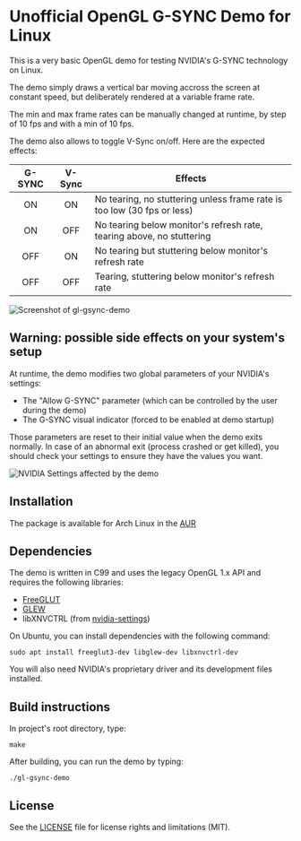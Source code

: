 # Unofficial OpenGL G-SYNC Demo for Linux

This is a very basic OpenGL demo for testing NVIDIA's G-SYNC technology on Linux.

The demo simply draws a vertical bar moving accross the screen at constant speed,
but deliberately rendered at a variable frame rate.

The min and max frame rates can be manually changed at runtime, by step of 10 fps
and with a min of 10 fps.

The demo also allows to toggle V-Sync on/off. Here are the expected effects:

| G-SYNC | V-Sync | Effects
|:------:|:------:|--------
|   ON   |   ON   | No tearing, no stuttering unless frame rate is too low (30 fps or less)
|   ON   |   OFF  | No tearing below monitor's refresh rate, tearing above, no stuttering
|   OFF  |   ON   | No tearing but stuttering below monitor's refresh rate
|   OFF  |   OFF  | Tearing, stuttering below monitor's refresh rate

![Screenshot of gl-gsync-demo](images/screenshot.png)

## Warning: possible side effects on your system's setup

At runtime, the demo modifies two global parameters of your NVIDIA's settings:

* The "Allow G-SYNC" parameter (which can be controlled by the user during the demo)
* The G-SYNC visual indicator (forced to be enabled at demo startup)

Those parameters are reset to their initial value when the demo exits normally.
In case of an abnormal exit (process crashed or get killed), you should check your
settings to ensure they have the values you want.

![NVIDIA Settings affected by the demo](images/nvidia-params.png)

## Installation

The package is available for Arch Linux in the [AUR](https://aur.archlinux.org/packages/gl-gsync-demo/)

## Dependencies

The demo is written in C99 and uses the legacy OpenGL 1.x API and requires the
following libraries:

* [FreeGLUT](http://freeglut.sourceforge.net/)
* [GLEW](http://glew.sourceforge.net/)
* libXNVCTRL (from [nvidia-settings](https://github.com/NVIDIA/nvidia-settings))

On Ubuntu, you can install dependencies with the following command:

```
sudo apt install freeglut3-dev libglew-dev libxnvctrl-dev
```

You will also need NVIDIA's proprietary driver and its development files installed.

## Build instructions

In project's root directory, type:

``
make
``

After building, you can run the demo by typing:

``
./gl-gsync-demo
``

## License

See the [LICENSE](LICENSE) file for license rights and limitations (MIT).
